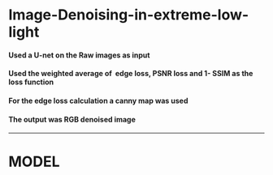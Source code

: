 # Image-Denoising-in-extreme-low-light
#### Used a U-net on the Raw images as input
#### Used the weighted average of ​ edge loss, PSNR loss and 1- SSIM​ as the loss function
#### For the edge loss calculation a canny map was used
#### The output was RGB denoised image
_______________________________________________________________________________________________________________________________

# MODEL

